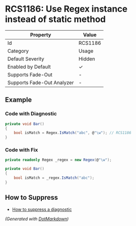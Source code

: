 # RCS1186: Use Regex instance instead of static method

| Property                    | Value    |
| --------------------------- | -------- |
| Id                          | RCS1186  |
| Category                    | Usage    |
| Default Severity            | Hidden   |
| Enabled by Default          | &#x2713; |
| Supports Fade\-Out          | \-       |
| Supports Fade\-Out Analyzer | \-       |

## Example

### Code with Diagnostic

```csharp
private void Bar()
{
    bool isMatch = Regex.IsMatch("abc", @"\w"); // RCS1186
}
```

### Code with Fix

```csharp
private readonly Regex _regex = new Regex(@"\w");

private void Bar()
{
    bool isMatch = _regex.IsMatch("abc");
}
```

## How to Suppress

* [How to suppress a diagnostic](../HowToConfigureAnalyzers.md#how-to-suppress-a-diagnostic)

*\(Generated with [DotMarkdown](http://github.com/JosefPihrt/DotMarkdown)\)*